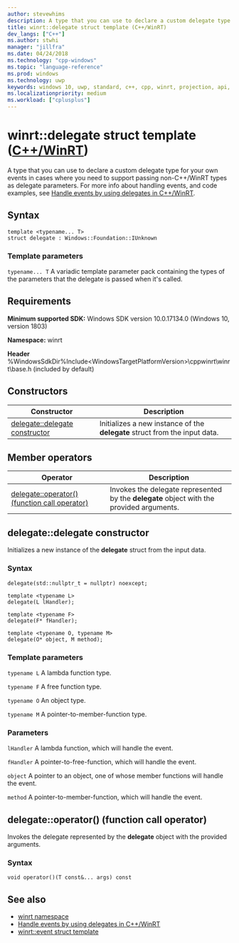 ```yaml
---
author: stevewhims
description: A type that you can use to declare a custom delegate type for your own events.
title: winrt::delegate struct template (C++/WinRT)
dev_langs: ["C++"]
ms.author: stwhi
manager: "jillfra"
ms.date: 04/24/2018
ms.technology: "cpp-windows"
ms.topic: "language-reference"
ms.prod: windows
ms.technology: uwp
keywords: windows 10, uwp, standard, c++, cpp, winrt, projection, api, reference, delegate, handler
ms.localizationpriority: medium
ms.workload: ["cplusplus"]
---
```


# winrt::delegate struct template ([C++/WinRT](/windows/uwp/cpp-and-winrt-apis/intro-to-using-cpp-with-winrt))
A type that you can use to declare a custom delegate type for your own events in cases where you need to support passing non-C++/WinRT types as delegate parameters. For more info about handling events, and code examples, see [Handle events by using delegates in C++/WinRT](/windows/uwp/cpp-and-winrt-apis/handle-events).

## Syntax
```cppwinrt
template <typename... T>
struct delegate : Windows::Foundation::IUnknown
```

### Template parameters
`typename... T`
A variadic template parameter pack containing the types of the parameters that the delegate is passed when it's called.

## Requirements
**Minimum supported SDK:** Windows SDK version 10.0.17134.0 (Windows 10, version 1803)

**Namespace:** winrt

**Header** %WindowsSdkDir%Include\<WindowsTargetPlatformVersion>\cppwinrt\winrt\base.h (included by default)

## Constructors
|Constructor|Description|
|------------|-----------------|
|[delegate::delegate constructor](#delegatedelegate-constructor)|Initializes a new instance of the **delegate** struct from the input data.|

## Member operators
|Operator|Description| 
|------------|-----------------|
|[delegate::operator() (function call operator)](#delegateoperator-function-call-operator)|Invokes the delegate represented by the **delegate** object with the provided arguments.|

## delegate::delegate constructor
Initializes a new instance of the **delegate** struct from the input data.

### Syntax
```cppwinrt
delegate(std::nullptr_t = nullptr) noexcept;

template <typename L>
delegate(L lHandler);

template <typename F>
delegate(F* fHandler);

template <typename O, typename M>
delegate(O* object, M method);
```

### Template parameters
`typename L`
A lambda function type.

`typename F`
A free function type.

`typename O`
An object type.

`typename M`
A pointer-to-member-function type.

### Parameters
`lHandler`
A lambda function, which will handle the event.

`fHandler`
A pointer-to-free-function, which will handle the event.

`object`
A pointer to an object, one of whose member functions will handle the event.

`method`
A pointer-to-member-function, which will handle the event.

## delegate::operator() (function call operator)
Invokes the delegate represented by the **delegate** object with the provided arguments.

### Syntax
```cppwinrt
void operator()(T const&... args) const
```

## See also
* [winrt namespace](winrt.md)
* [Handle events by using delegates in C++/WinRT](/windows/uwp/cpp-and-winrt-apis/handle-events)
* [winrt::event struct template](event.md)

